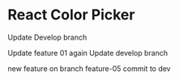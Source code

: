 # React Color Picker

Update Develop branch

Update feature 01 again
Update develop branch

new feature on branch feature-05
commit to dev
